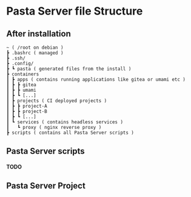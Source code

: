 # Pasta Server file Structure

## After installation

```
~ ( /root on debian )
┣ .bashrc ( managed )
┣ .ssh/
┣ .config/
┣ ┗ pasta ( generated files from the install )
┣ containers
┃ ┣ apps ( contains running applications like gitea or umami etc )
┃ ┣ ┣ gitea
┃ ┣ ┣ umami
┃ ┣ ┗ [...]
┃ ┣ projects ( CI deployed projects )
┃ ┣ ┣ project-A
┃ ┣ ┣ project-B
┃ ┣ ┗ [...]
┃ ┗ services ( contains headless services )
┃   ┗ proxy ( nginx reverse proxy )
┣ scripts ( contains all Pasta Server scripts )
```

## Pasta Server scripts

#### TODO


## Pasta Server Project
